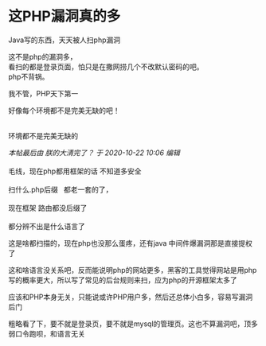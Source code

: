 # 这PHP漏洞真的多


Java写的东西，天天被人扫php漏洞<img id="aimg_bHJHV" onclick="zoom(this, this.src, 0, 0, 0)" class="zoom" src="https://i.loli.net/2020/10/22/v3nMf9zaxQCP8kl.png" onmouseover="img_onmouseoverfunc(this)" onload="thumbImg(this)" border="0" alt="" /><img id="aimg_VM249" onclick="zoom(this, this.src, 0, 0, 0)" class="zoom" src="https://cdn.jsdelivr.net/gh/hishis/forum-master/public/images/patch.gif" onmouseover="img_onmouseoverfunc(this)" onload="thumbImg(this)" border="0" alt="" />

这不是php的漏洞多，<br />
看扫的都是登录页面，怕只是在撒网捞几个不改默认密码的吧。<br />
php不背锅。

我不管，PHP天下第一

好像每个环境都不是完美无缺的吧！<br />
<br />
<img src="static/image/smiley/default/lol.gif" smilieid="12" border="0" alt="" /><img src="static/image/smiley/default/lol.gif" smilieid="12" border="0" alt="" /><img src="static/image/smiley/default/lol.gif" smilieid="12" border="0" alt="" />

环境都不是完美无缺的<img id="aimg_hfLMd" onclick="zoom(this, this.src, 0, 0, 0)" class="zoom" src="https://cdn.jsdelivr.net/gh/hishis/forum-master/public/images/patch.gif" onmouseover="img_onmouseoverfunc(this)" onload="thumbImg(this)" border="0" alt="" />

<i class="pstatus"> 本帖最后由 朕的大清完了？ 于 2020-10-22 10:06 编辑 </i><br />
<br />
毛线，现在php都用框架的话 不知道多安全 <br />
<br />
扫什么.php后缀&nbsp; &nbsp;都老一套的了，<br />
<br />
现在框架 路由都没后缀了&nbsp; &nbsp; <br />
<br />
都分辨不出是什么语言了

这是啥都扫描的，现在php也没那么蛋疼，还有java 中间件爆漏洞那是直接提权了

这和啥语言没关系吧，反而能说明php的网站更多，黑客的工具觉得网站是用php写的概率更大，所以写了常见的后台规则来扫，应为php的开源框架太多了<img src="static/image/smiley/default/lol.gif" smilieid="12" border="0" alt="" />

应该和PHP本身无关，只能说或许PHP用户多，然后还总体小白多，容易写漏洞后门

粗略看了下，要不就是登录页，要不就是mysql的管理页。这也不算漏洞吧，顶多弱口令跑呗，和语言无关
